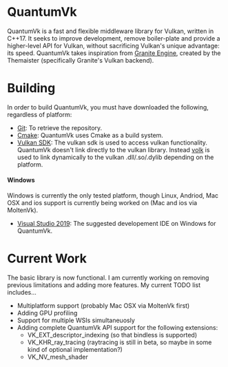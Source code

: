 # QuantumVk
QuantumVk is a fast and flexible middleware library for Vulkan, written in C++17. It seeks to improve
development, remove boiler-plate and provide a higher-level API for Vulkan, without sacrificing Vulkan's unique advantage: its speed.
QuantumVk takes inspiration from [Granite Engine](https://github.com/Themaister/Granite), created by the Themaister
(specifically Granite's Vulkan backend).

# Building
In order to build QuantumVk, you must have downloaded the following, regardless of platform:
- [Git](https://git-scm.com/downloads): To retrieve the repository.
- [Cmake](https://cmake.org/): QuantumVk uses Cmake as a build system.
- [Vulkan SDK](https://vulkan.lunarg.com/): The vulkan sdk is used to access vulkan functionality. QuantumVk doesn't link directly to the vulkan library. Instead [volk](https://github.com/zeux/volk) is used to link dynamically to the vulkan .dll/.so/.dylib depending on the platform.

#### Windows
Windows is currently the only tested platform, though Linux, Andriod, Mac OSX and ios support is currently being worked on (Mac and ios via MoltenVk).
- [Visual Studio 2019](https://visualstudio.microsoft.com/vs/): The suggested developement IDE on Windows for QuantumVk.

# Current Work
The basic library is now functional. I am currently working on removing previous limitations and adding more features.
My current TODO list includes...

- Multiplatform support (probably Mac OSX via MoltenVk first)
- Adding GPU profiling
- Support for multiple WSIs simultaneuosly
- Adding complete QuantumVk API support for the following extensions:
	- VK_EXT_descriptor_indexing (so that bindless is supported)
	- VK_KHR_ray_tracing (raytracing is still in beta, so maybe in some kind of optional implementation?)
	- VK_NV_mesh_shader